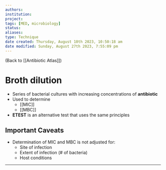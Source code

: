 ```yaml
---
authors: 
institution: 
project: 
tags: [MED, microbiology]
status: 
aliases: 
type: Technique
date created: Thursday, August 10th 2023, 10:50:18 am
date modified: Sunday, August 27th 2023, 7:55:09 pm
---
```


(Back to [[Antibiotic Atlas]])

# Broth dilution

- Series of bacterial cultures with increasing concentrations of **antibiotic**
- Used to determine
	- [[MIC]]
	- [[MBC]]
- **ETEST** is an alternative test that uses the same principles

## Important Caveats
- Determination of MIC and MBC is not adjusted for:
	- Site of infection
	- Extent of infection (# of bacteria)
	- Host conditions

---
